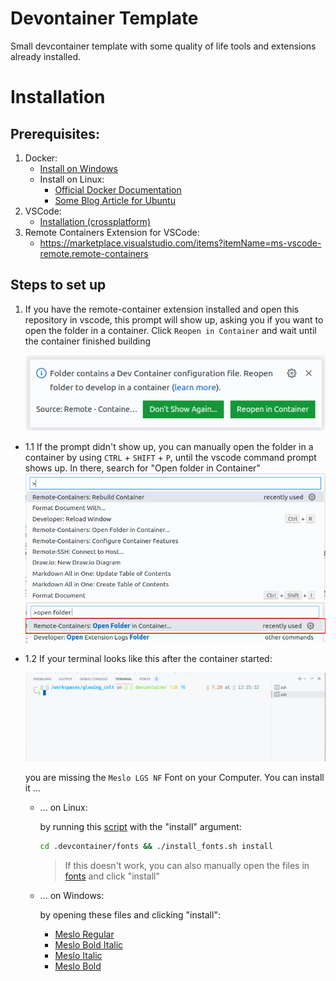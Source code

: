 # Devontainer Template

Small devcontainer template with some quality of life tools and extensions already installed.

# Installation

## Prerequisites:

1. Docker:
   - [Install on Windows](https://docs.docker.com/desktop/windows/install/)
   - Install on Linux:
     - [Official Docker Documentation](https://docs.docker.com/engine/install/)
     - [Some Blog Article for Ubuntu](https://www.linux.com/topic/desktop/how-install-and-use-docker-linux/)
2. VSCode:
   - [Installation (crossplatform)](https://code.visualstudio.com/Download)
3. Remote Containers Extension for VSCode:
   - https://marketplace.visualstudio.com/items?itemName=ms-vscode-remote.remote-containers

## Steps to set up

1. If you have the remote-container extension installed and open this repository in vscode, this prompt will show up, asking you if you want to open the folder in a container. Click `Reopen in Container` and wait until the container finished building

    ![](./_attachments/devcontainer_extension_promt.png)

  - 1.1 If the prompt didn't show up, you can manually open the folder in a container by using `CTRL` + `SHIFT` + `P`, until the vscode command prompt shows up. In there, search for "Open folder in Container"
      ![](./_attachments/vscode_command_promt.png)
      ![](./_attachments/vscode_cmd_prompt_searching.png)



  - 1.2 If your terminal looks like this after the container started:

    ![](./_attachments/vscode_terminal_font_missing.png)

    you are missing the `Meslo LGS NF` Font on your Computer. You can install it ...
      - ... on Linux:

        by running this [script](./.devcontainer/fonts/install_fonts.sh) with the "install" argument:
          ```bash
          cd .devcontainer/fonts && ./install_fonts.sh install
          ```
          > If this doesn't work, you can also manually open the files in [fonts](./.devcontainer/fonts/) and click "install"
      - ... on Windows:

        by opening these files and clicking "install":
        - [Meslo Regular](./.devcontainer/fonts/MesloLGSNFRegular.ttf)
        - [Meslo Bold Italic](./.devcontainer/fonts/MesloLGSNFBoldItalic.ttf)
        - [Meslo Italic](./.devcontainer/fonts/MesloLGSNFItalic.ttf)
        - [Meslo Bold](./.devcontainer/fonts/MesloLGSNFBold.ttf)